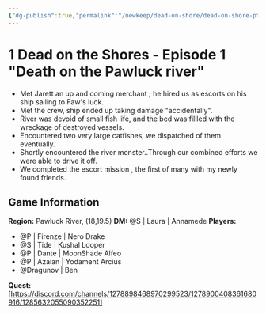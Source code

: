 ```yaml
---
{"dg-publish":true,"permalink":"/newkeep/dead-on-shore/dead-on-shore-pt-1/","created":"2025-03-24T07:48:40.726+05:30","updated":"2025-03-24T07:56:49.869+05:30"}
---
```


# 1 Dead on the Shores - Episode 1 "Death on the Pawluck river"

- Met Jarett an up and coming merchant ; he hired us as escorts on his ship sailing to Faw's luck.
- Met the crew, ship ended up taking damage "accidentally".
- River was devoid of small fish life, and the bed was fillled with the wreckage of destroyed vessels.
- Encountered two very large catfishes, we dispatched of them eventually.
- Shortly encountered the river monster..Through our combined efforts we were able to drive it off.
- We completed the escort mission , the first of many with my newly found friends.

## Game Information

**Region:** Pawluck River, (18,19.5) 
**DM:** @S | Laura | Annamede **Players:**

- @P | Firenze | Nero Drake
- @S | Tide | Kushal Looper
- @P | Dante | MoonShade Alfeo
- @P | Azaian | Yodament Arcius
- @Dragunov | Ben

**Quest:** [⁠https://discord.com/channels/1278898468970299523/1278900408361680916/1285632055090352251]

